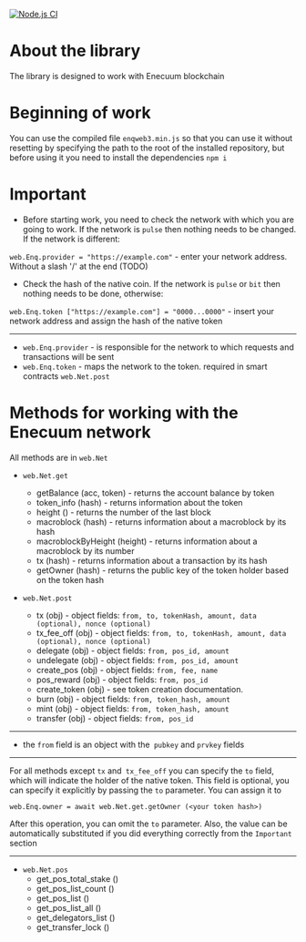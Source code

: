 [![Node.js CI](https://github.com/Enecuum/web3-enq/actions/workflows/node.js.yml/badge.svg?branch=release)](https://github.com/Enecuum/web3-enq/actions/workflows/node.js.yml)

# About the library

The library is designed to work with Enecuum blockchain

# Beginning of work

You can use the compiled file `enqweb3.min.js`
so that you can use it without resetting by specifying the path to the root of the installed repository, but before
using it you need to install the dependencies `npm i`

# Important

- Before starting work, you need to check the network with which you are going to work. If the network is `pulse` then
  nothing needs to be changed. If the network is different:

`web.Enq.provider = "https://example.com"` - enter your network address. Without a slash '/' at the end (TODO)

- Check the hash of the native coin. If the network is `pulse` or `bit` then nothing needs to be done, otherwise:

`web.Enq.token ["https://example.com"] = "0000...0000"` - insert your network address and assign the hash of the native
token

____

- `web.Enq.provider` - is responsible for the network to which requests and transactions will be sent
- `web.Enq.token` - maps the network to the token. required in smart contracts `web.Net.post`

# Methods for working with the Enecuum network

All methods are in `web.Net`

- `web.Net.get`
    - getBalance (acc, token) - returns the account balance by token
    - token_info (hash) - returns information about the token
    - height () - returns the number of the last block
    - macroblock (hash) - returns information about a macroblock by its hash
    - macroblockByHeight (height) - returns information about a macroblock by its number
    - tx (hash) - returns information about a transaction by its hash
    - getOwner (hash) - returns the public key of the token holder based on the token hash

- `web.Net.post`
    - tx (obj) - object fields: `from, to, tokenHash, amount, data (optional), nonce (optional)`
    - tx_fee_off (obj) - object fields: `from, to, tokenHash, amount, data (optional), nonce (optional)`
    - delegate (obj) - object fields: `from, pos_id, amount`
    - undelegate (obj) - object fields: `from, pos_id, amount`
    - create_pos (obj) - object fields: `from, fee, name`
    - pos_reward (obj) - object fields: `from, pos_id`
    - create_token (obj) - see token creation documentation.
    - burn (obj) - object fields: `from, token_hash, amount`
    - mint (obj) - object fields: `from, token_hash, amount`
    - transfer (obj) - object fields: `from, pos_id`

____

- the `from` field is an object with the` pubkey` and `prvkey` fields

----
For all methods except `tx` and` tx_fee_off` you can specify the `to` field, which will indicate the holder of the
native token. This field is optional, you can specify it explicitly by passing the `to` parameter. You can assign it to

`web.Enq.owner = await web.Net.get.getOwner (<your token hash>)`

After this operation, you can omit the `to` parameter. Also, the value can be automatically substituted if you did
everything correctly from the `Important` section
____

- `web.Net.pos`
    - get_pos_total_stake ()
    - get_pos_list_count ()
    - get_pos_list ()
    - get_pos_list_all ()
    - get_delegators_list ()
    - get_transfer_lock ()
